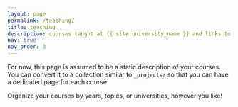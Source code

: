 ```yaml
---
layout: page
permalink: /teaching/
title: teaching
description: courses taught at {{ site.university_name }} and links to materials
nav: true
nav_order: 3
---
```


For now, this page is assumed to be a static description of your courses. You can convert it to a collection similar to `_projects/` so that you can have a dedicated page for each course.

Organize your courses by years, topics, or universities, however you like!
